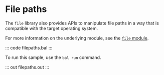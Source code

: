 # File paths

The `file` library also provides APIs to manipulate file paths in a way that is compatible with the target operating system.

For more information on the underlying module, see the [`file` module](https://lib.ballerina.io/ballerina/file/latest/).

::: code filepaths.bal :::

To run this sample, use the `bal run` command.

::: out filepaths.out :::
